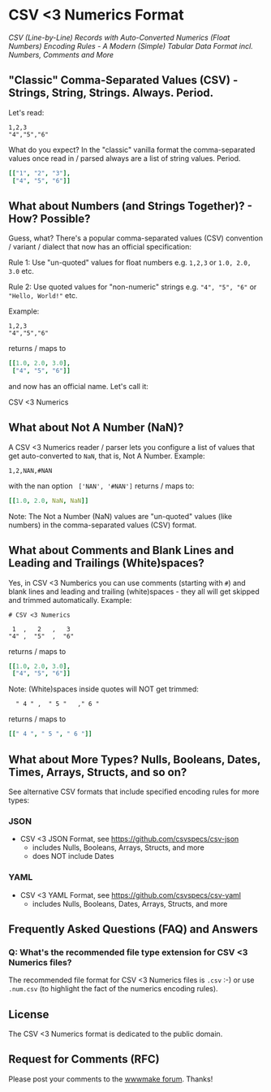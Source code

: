 # CSV <3 Numerics Format

_CSV (Line-by-Line) Records with Auto-Converted Numerics (Float Numbers) Encoding Rules - A Modern (Simple) Tabular Data Format incl. Numbers, Comments and More_



## "Classic" Comma-Separated Values (CSV) - Strings, String, Strings. Always. Period.

Let's read:

```
1,2,3
"4","5","6"
```

What do you expect? In the "classic" vanilla format
the comma-separated values once read in / parsed
always are a list of string values. Period.

``` yaml
[["1", "2", "3"],
 ["4", "5", "6"]]
```


## What about Numbers (and Strings Together)? - How? Possible?

Guess, what? There's a popular comma-separated values (CSV)
convention / variant / dialect
that now has an official specification:

Rule 1: Use "un-quoted" values for float numbers e.g. `1,2,3` or `1.0, 2.0, 3.0` etc.

Rule 2: Use quoted values for "non-numeric" strings e.g. `"4", "5", "6"` or `"Hello, World!"` etc.


Example:

```
1,2,3
"4","5","6"
```

returns / maps to

``` yaml
[[1.0, 2.0, 3.0],
 ["4", "5", "6"]]
```

and now has an official name. Let's call it:

CSV <3 Numerics 





## What about Not A Number (NaN)?

A CSV <3 Numerics reader / parser lets you configure a list of values
that get auto-converted to `NaN`, that is, Not A Number.
Example:

```
1,2,NAN,#NAN
```

with the nan option ` ['NAN', '#NAN']`
returns / maps to:

``` yaml
[[1.0, 2.0, NaN, NaN]]
```

Note: The Not a Number (NaN) values are "un-quoted" values (like numbers)
in the comma-separated values (CSV) format.



## What about Comments and Blank Lines and Leading and Trailings (White)spaces?

Yes, in CSV <3 Numberics you can use comments (starting with `#`) and blank lines
and leading and trailing (white)spaces - they all will get skipped and trimmed automatically.
Example:

``` 
# CSV <3 Numerics

 1  ,   2   ,   3
"4" ,  "5"  ,  "6"
```

returns / maps to

``` yaml
[[1.0, 2.0, 3.0],
 ["4", "5", "6"]]
```


Note: (White)spaces inside quotes will NOT get trimmed:

```
  " 4 " ,  " 5 "   ," 6 "
```

returns / maps to

``` yaml
[[" 4 ", " 5 ", " 6 "]]
```



## What about More Types? Nulls, Booleans, Dates, Times, Arrays, Structs, and so on?

See alternative CSV formats that include specified encoding rules for more types:

### JSON

- CSV <3 JSON Format, see <https://github.com/csvspecs/csv-json>
  - includes Nulls, Booleans, Arrays, Structs, and more
  - does NOT include Dates

### YAML

- CSV <3 YAML Format, see <https://github.com/csvspecs/csv-yaml>
  - includes Nulls, Booleans, Dates, Arrays, Structs, and more





## Frequently Asked Questions (FAQ) and Answers

### Q: What's the recommended file type extension for CSV <3 Numerics files?

The recommended file format for CSV <3 Numerics files is `.csv` :-) or use `.num.csv` (to highlight 
the fact of the numerics encoding rules).





## License

The CSV <3 Numerics format is dedicated to the public domain.



## Request for Comments (RFC)

Please post your comments to the [wwwmake forum](http://groups.google.com/group/wwwmake).
Thanks!

